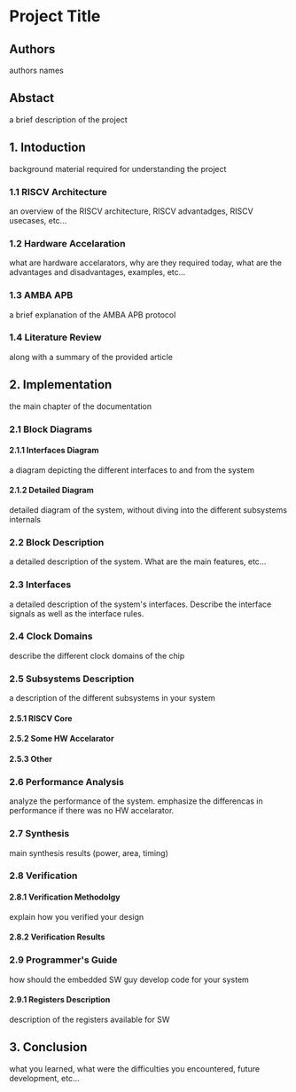 # Project Title 

## Authors
authors names

## Abstact 
a brief description of the project 

## 1. Intoduction 
background material required for understanding the project

### 1.1 RISCV Architecture
an overview of the RISCV architecture, RISCV advantadges, RISCV usecases, etc...

### 1.2 Hardware Accelaration 
what are hardware accelarators, why are they required today, what are the advantages and disadvantages, examples, etc...

### 1.3 AMBA APB
a brief explanation of the AMBA APB protocol

### 1.4 Literature Review 
along with a summary of the provided article

## 2. Implementation 
the main chapter of the documentation

### 2.1 Block Diagrams
#### 2.1.1 Interfaces Diagram
a diagram depicting the different interfaces to and from the system
#### 2.1.2 Detailed Diagram
detailed diagram of the system, without diving into the different subsystems internals

### 2.2 Block Description
a detailed description of the system. What are the main features, etc... 

### 2.3 Interfaces
a detailed description of the system's interfaces. Describe the interface signals as well as the interface rules. 

### 2.4 Clock Domains
describe the different clock domains of the chip

### 2.5 Subsystems Description
a description of the different subsystems in your system
#### 2.5.1 RISCV Core
#### 2.5.2 Some HW Accelarator 
#### 2.5.3 Other

### 2.6 Performance Analysis
analyze the performance of the system. emphasize the differencas in performance if 
there was no HW accelarator. 

### 2.7 Synthesis
main synthesis results (power, area, timing) 

### 2.8 Verification
#### 2.8.1 Verification Methodolgy
explain how you verified your design
#### 2.8.2 Verification Results 

### 2.9 Programmer's Guide
how should the embedded SW guy develop code for your system
#### 2.9.1 Registers Description
description of the registers available for SW

## 3. Conclusion
what you learned, what were the difficulties you encountered, future development, etc...
